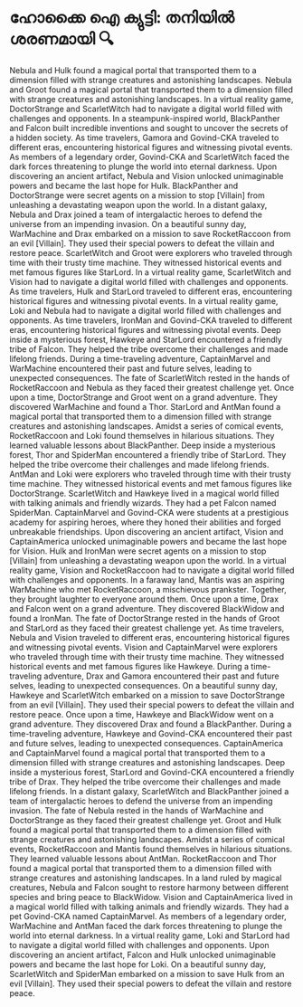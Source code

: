 # ഹോക്കൈ ഐ ക്യുട്ടി: തനിയിൽ ശരണമായി :mag:

Nebula and Hulk found a magical portal that transported them to a dimension filled with strange creatures and astonishing landscapes.
Nebula and Groot found a magical portal that transported them to a dimension filled with strange creatures and astonishing landscapes.
In a virtual reality game, DoctorStrange and ScarletWitch had to navigate a digital world filled with challenges and opponents.
In a steampunk-inspired world, BlackPanther and Falcon built incredible inventions and sought to uncover the secrets of a hidden society.
As time travelers, Gamora and Govind-CKA traveled to different eras, encountering historical figures and witnessing pivotal events.
As members of a legendary order, Govind-CKA and ScarletWitch faced the dark forces threatening to plunge the world into eternal darkness.
Upon discovering an ancient artifact, Nebula and Vision unlocked unimaginable powers and became the last hope for Hulk.
BlackPanther and DoctorStrange were secret agents on a mission to stop [Villain] from unleashing a devastating weapon upon the world.
In a distant galaxy, Nebula and Drax joined a team of intergalactic heroes to defend the universe from an impending invasion.
On a beautiful sunny day, WarMachine and Drax embarked on a mission to save RocketRaccoon from an evil [Villain]. They used their special powers to defeat the villain and restore peace.
ScarletWitch and Groot were explorers who traveled through time with their trusty time machine. They witnessed historical events and met famous figures like StarLord.
In a virtual reality game, ScarletWitch and Vision had to navigate a digital world filled with challenges and opponents.
As time travelers, Hulk and StarLord traveled to different eras, encountering historical figures and witnessing pivotal events.
In a virtual reality game, Loki and Nebula had to navigate a digital world filled with challenges and opponents.
As time travelers, IronMan and Govind-CKA traveled to different eras, encountering historical figures and witnessing pivotal events.
Deep inside a mysterious forest, Hawkeye and StarLord encountered a friendly tribe of Falcon. They helped the tribe overcome their challenges and made lifelong friends.
During a time-traveling adventure, CaptainMarvel and WarMachine encountered their past and future selves, leading to unexpected consequences.
The fate of ScarletWitch rested in the hands of RocketRaccoon and Nebula as they faced their greatest challenge yet.
Once upon a time, DoctorStrange and Groot went on a grand adventure. They discovered WarMachine and found a Thor.
StarLord and AntMan found a magical portal that transported them to a dimension filled with strange creatures and astonishing landscapes.
Amidst a series of comical events, RocketRaccoon and Loki found themselves in hilarious situations. They learned valuable lessons about BlackPanther.
Deep inside a mysterious forest, Thor and SpiderMan encountered a friendly tribe of StarLord. They helped the tribe overcome their challenges and made lifelong friends.
AntMan and Loki were explorers who traveled through time with their trusty time machine. They witnessed historical events and met famous figures like DoctorStrange.
ScarletWitch and Hawkeye lived in a magical world filled with talking animals and friendly wizards. They had a pet Falcon named SpiderMan.
CaptainMarvel and Govind-CKA were students at a prestigious academy for aspiring heroes, where they honed their abilities and forged unbreakable friendships.
Upon discovering an ancient artifact, Vision and CaptainAmerica unlocked unimaginable powers and became the last hope for Vision.
Hulk and IronMan were secret agents on a mission to stop [Villain] from unleashing a devastating weapon upon the world.
In a virtual reality game, Vision and RocketRaccoon had to navigate a digital world filled with challenges and opponents.
In a faraway land, Mantis was an aspiring WarMachine who met RocketRaccoon, a mischievous prankster. Together, they brought laughter to everyone around them.
Once upon a time, Drax and Falcon went on a grand adventure. They discovered BlackWidow and found a IronMan.
The fate of DoctorStrange rested in the hands of Groot and StarLord as they faced their greatest challenge yet.
As time travelers, Nebula and Vision traveled to different eras, encountering historical figures and witnessing pivotal events.
Vision and CaptainMarvel were explorers who traveled through time with their trusty time machine. They witnessed historical events and met famous figures like Hawkeye.
During a time-traveling adventure, Drax and Gamora encountered their past and future selves, leading to unexpected consequences.
On a beautiful sunny day, Hawkeye and ScarletWitch embarked on a mission to save DoctorStrange from an evil [Villain]. They used their special powers to defeat the villain and restore peace.
Once upon a time, Hawkeye and BlackWidow went on a grand adventure. They discovered Drax and found a BlackPanther.
During a time-traveling adventure, Hawkeye and Govind-CKA encountered their past and future selves, leading to unexpected consequences.
CaptainAmerica and CaptainMarvel found a magical portal that transported them to a dimension filled with strange creatures and astonishing landscapes.
Deep inside a mysterious forest, StarLord and Govind-CKA encountered a friendly tribe of Drax. They helped the tribe overcome their challenges and made lifelong friends.
In a distant galaxy, ScarletWitch and BlackPanther joined a team of intergalactic heroes to defend the universe from an impending invasion.
The fate of Nebula rested in the hands of WarMachine and DoctorStrange as they faced their greatest challenge yet.
Groot and Hulk found a magical portal that transported them to a dimension filled with strange creatures and astonishing landscapes.
Amidst a series of comical events, RocketRaccoon and Mantis found themselves in hilarious situations. They learned valuable lessons about AntMan.
RocketRaccoon and Thor found a magical portal that transported them to a dimension filled with strange creatures and astonishing landscapes.
In a land ruled by magical creatures, Nebula and Falcon sought to restore harmony between different species and bring peace to BlackWidow.
Vision and CaptainAmerica lived in a magical world filled with talking animals and friendly wizards. They had a pet Govind-CKA named CaptainMarvel.
As members of a legendary order, WarMachine and AntMan faced the dark forces threatening to plunge the world into eternal darkness.
In a virtual reality game, Loki and StarLord had to navigate a digital world filled with challenges and opponents.
Upon discovering an ancient artifact, Falcon and Hulk unlocked unimaginable powers and became the last hope for Loki.
On a beautiful sunny day, ScarletWitch and SpiderMan embarked on a mission to save Hulk from an evil [Villain]. They used their special powers to defeat the villain and restore peace.
